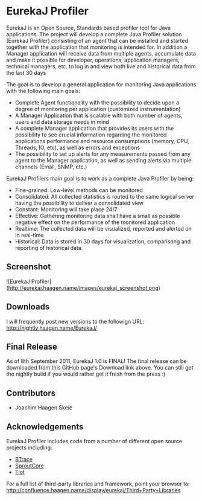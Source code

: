 EurekaJ Profiler
======================================
 
EurekaJ is an Open Source, Standards based profiler tool for Java applications. 
The project will develop a complete Java Profiler solution (EurekaJ Profiler) consisting 
of an agent that can be installed and started together with the application that monitoring 
is intended for. In addition a Manager application will receive data from multiple agents, 
accumulate data and make it possible for developer, operations, application managers, 
technical managers, etc. to log in and view both live and historical data from the last 30 days

The goal is to develop a general application for monitoring Java applications with the following main goals:

* Complete Agent functionality with the possibility to decide upon a degree of monitoring per application (customized instrumentation)
* A Manager Application that is scalable with both number of agents, users and data storage needs in mind
* A complete Manager application that provides its users with the possibility to see crucial information regarding the monitored applications performance and resource consumptions (memory, CPU, Threads, IO, etc), as well as errors and exceptions
* The possibility to set up alerts for any measurements passed from any agent to the Manager application, as well as sending alerts via multiple channels (Email, SNMP, etc.)

EurekaJ Profilers main goal is to work as a complete Java Profiler by being:

* Fine-grained: Low-level methods can be monitored
* Consolidated: All collected statistics is routed to the same logical server having the possibility to deliver a consolidated view
* Constant: Monitoring will take place 24/7
* Effective: Gathering monitoring data shall have a small as possible negative effect on the performance of the monitored application
* Realtime: The collected data will be visualized, reported and alerted on in real-time
* Historical: Data is stored in 30 days for visualization, comparisong and reporting of historical data.

## Screenshot
![EurekaJ Profiler] (http://eurekaj.haagen.name/images/eurekaj_screenshot.png)

## Downloads
I will frequently post new versions to the followign URL: http://nightly.haagen.name/EurekaJ/

## Final Release

As of 8th September 2011, EurekaJ 1.0 is FINAL! The final release can be downloaded from this GitHub page's Download link above. You can still get the nightly build if you would rather get it fresh from the press :) 

## Contributors

* Joachim Haagen Skeie

## Acknowledgements

EurekaJ Profiler includes code from a number of different open source projects
including:

* [BTrace](http://kenai.com/projects/btrace)
* [SproutCore](http://www.sproutcore.com/)
* [Flot](http://code.google.com/p/flot/)

For a full list of third-party libraries and framework, point your browser to: http://confluence.haagen.name/display/eurekaj/Third+Party+Libraries
